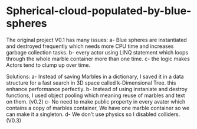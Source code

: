 # Spherical-cloud-populated-by-blue-spheres
The original project V0.1 has many issues:
  a- Blue spheres are instantiated and destroyed frequently which needs more CPU time and increases garbage collection tasks.
  b- every actor using LINQ statement which loops through the whole marble container more than one time.
  c- the logic makes Actors tend to clump up over time.

Solutions:
  a- Instead of saving Marbles in a dictionary, I saved it in a data structure for a fast search in 3D space called k-Dimensional Tree.
     this enhance performance perfectly.
  b- Instead of using instaniate and destroy functions, I used object pooling which meaning reuse of marbles and text on them.  (v0.2)
  c- No need to make public property in every avater which contains a copy of marbles container, We have one marble container so we can make it a singleton.
  d- We don't use physics so I disabled colliders.(V0.3)
